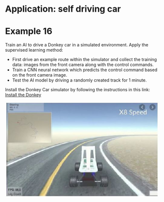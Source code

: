 # Application: self driving car

# Example 16
Train an AI to drive a Donkey car in a simulated environment. Apply the supervised learning method:
* First drive an example route within the simulator and collect the training data: images from the front camera along with the control commands.
* Train a CNN neural network which predicts the control command based on the front camera image.
* Test the AI model by driving a randomly created track for 1 minute.

Install the Donkey Car simulator by following the instructions in this link:
[Install the Donkey](https://pypi.org/project/gym-donkeycar/)

![](Exp_16.JPG)

